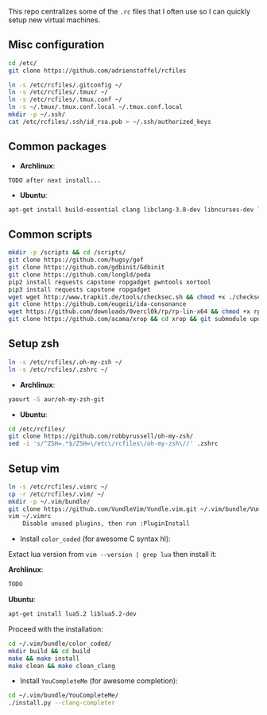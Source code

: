 This repo centralizes some of the `.rc` files that I often use so I can quickly setup new virtual machines.

## Misc configuration ##

```bash
cd /etc/
git clone https://github.com/adrienstoffel/rcfiles

ln -s /etc/rcfiles/.gitconfig ~/
ln -s /etc/rcfiles/.tmux/ ~/
ln -s /etc/rcfiles/.tmux.conf ~/
ln -s ~/.tmux/.tmux.conf.local ~/.tmux.conf.local
mkdir -p ~/.ssh/
cat /etc/rcfiles/.ssh/id_rsa.pub > ~/.ssh/authorized_keys
```
## Common packages ##

* **Archlinux**:
```
TODO after next install...
```

* **Ubuntu**:
```bash
apt-get install build-essential clang libclang-3.8-dev libncurses-dev libz-dev cmake xz-utils ssh screen tmux git zsh vim vim-nox htop gdb strace ltrace python-dev python3-dev ipython ipython3 bpython bpython3 powerline fonts-powerline
```


## Common scripts ##

```bash
mkdir -p /scripts && cd /scripts/
git clone https://github.com/hugsy/gef
git clone https://github.com/gdbinit/Gdbinit
git clone https://github.com/longld/peda
pip2 install requests capstone ropgadget pwntools xortool
pip3 install requests capstone ropgadget
wget wget http://www.trapkit.de/tools/checksec.sh && chmod +x ./checksec.sh
git clone https://github.com/eugeii/ida-consonance
wget https://github.com/downloads/0vercl0k/rp/rp-lin-x64 && chmod +x rp-lin-x64
git clone https://github.com/acama/xrop && cd xrop && git submodule update --init --recursive && make && cd ..
```

## Setup zsh ##

```bash
ln -s /etc/rcfiles/.oh-my-zsh ~/
ln -s /etc/rcfiles/.zshrc ~/
```

* **Archlinux**:
```bash
yaourt -S aur/oh-my-zsh-git
```
* **Ubuntu**:
```bash
cd /etc/rcfiles/
git clone https://github.com/robbyrussell/oh-my-zsh/
sed -i 's/^ZSH=.*$/ZSH=\/etc\/rcfiles\/oh-my-zsh\//' .zshrc
```

## Setup vim ##

```bash
ln -s /etc/rcfiles/.vimrc ~/
cp -r /etc/rcfiles/.vim/ ~/
mkdir -p ~/.vim/bundle/
git clone https://github.com/VundleVim/Vundle.vim.git ~/.vim/bundle/Vundle.vim
vim ~/.vimrc
    Disable unused plugins, then run :PluginInstall
```
* Install `color_coded` (for awesome C syntax hl):

Extact lua version from `vim --version | grep lua` then install it:

**Archlinux**:
```bash
TODO
```
**Ubuntu**:
```bash
apt-get install lua5.2 liblua5.2-dev
```
Proceed with the installation:
```bash
cd ~/.vim/bundle/color_coded/
mkdir build && cd build
make && make install
make clean && make clean_clang
```

* Install `YouCompleteMe` (for awesome completion):

```bash
cd ~/.vim/bundle/YouCompleteMe/
./install.py --clang-completer
```
